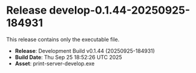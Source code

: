 # Release develop-0.1.44-20250925-184931

This release contains only the executable file.

- **Release**: Development Build v0.1.44 (20250925-184931)
- **Build Date**: Thu Sep 25 18:52:26 UTC 2025
- **Asset**: print-server-develop.exe
